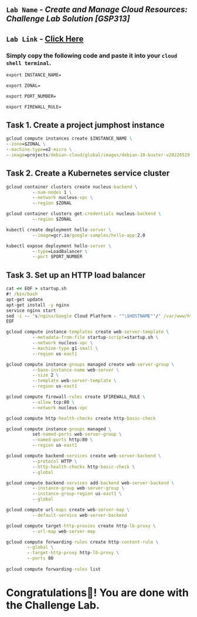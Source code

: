 ## `Lab Name` - *Create and Manage Cloud Resources: Challenge Lab Solution [GSP313]*
## `Lab Link` - [Click Here](https://www.cloudskillsboost.google/focuses/10258?parent=catalog)


### Simply copy the following code and paste it into your `cloud shell terminal`.

```cmd
export INSTANCE_NAME=
```
```cmd
export ZONAL=
```
```cmd
export PORT_NUMBER=
```
```cmd
export FIREWALL_RULE=
```

## Task 1. Create a project jumphost instance

```cmd
gcloud compute instances create $INSTANCE_NAME \
--zone=$ZONAL \
--machine-type=e2-micro \
--image=projects/debian-cloud/global/images/debian-10-buster-v20220519
```

## Task 2. Create a Kubernetes service cluster

```cmd
gcloud container clusters create nucleus-backend \
          --num-nodes 1 \
          --network nucleus-vpc \
          --region $ZONAL

gcloud container clusters get-credentials nucleus-backend \
          --region $ZONAL

kubectl create deployment hello-server \
          --image=gcr.io/google-samples/hello-app:2.0

kubectl expose deployment hello-server \
          --type=LoadBalancer \
          --port $PORT_NUMBER
```

## Task 3. Set up an HTTP load balancer

```cmd
cat << EOF > startup.sh
#! /bin/bash
apt-get update
apt-get install -y nginx
service nginx start
sed -i -- 's/nginx/Google Cloud Platform - '"\$HOSTNAME"'/' /var/www/html/index.nginx-debian.html
EOF
```

```cmd
gcloud compute instance-templates create web-server-template \
          --metadata-from-file startup-script=startup.sh \
          --network nucleus-vpc \
          --machine-type g1-small \
          --region us-east1

gcloud compute instance-groups managed create web-server-group \
          --base-instance-name web-server \
          --size 2 \
          --template web-server-template \
          --region us-east1

gcloud compute firewall-rules create $FIREWALL_RULE \
          --allow tcp:80 \
          --network nucleus-vpc

gcloud compute http-health-checks create http-basic-check

gcloud compute instance-groups managed \
          set-named-ports web-server-group \
          --named-ports http:80 \
          --region us-east1

gcloud compute backend-services create web-server-backend \
          --protocol HTTP \
          --http-health-checks http-basic-check \
          --global

gcloud compute backend-services add-backend web-server-backend \
          --instance-group web-server-group \
          --instance-group-region us-east1 \
          --global

gcloud compute url-maps create web-server-map \
          --default-service web-server-backend

gcloud compute target-http-proxies create http-lb-proxy \
          --url-map web-server-map

gcloud compute forwarding-rules create http-content-rule \
        --global \
        --target-http-proxy http-lb-proxy \
        --ports 80
        
gcloud compute forwarding-rules list
```

# Congratulations🎉! You are done with the Challenge Lab.
